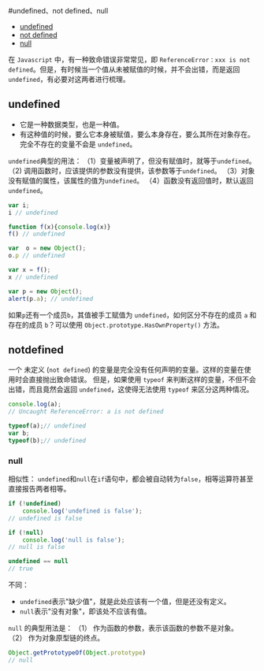 
#undefined、not defined、null

- [undefined](#undefined)
- [not defined](#notdefined)
- [null](#null)

在 `Javascript` 中，有一种致命错误非常常见，即 `ReferenceError：xxx is not defined`。但是，有时候当一个值从未被赋值的时候，并不会出错，而是返回`undefined`，有必要对这两者进行梳理。

## undefined

- 它是一种数据类型，也是一种值。
- 有这种值的时候，要么它本身被赋值，要么本身存在，要么其所在对象存在。完全不存在的变量不会是 `undefined`。

`undefined`典型的用法：
（1）变量被声明了，但没有赋值时，就等于`undefined`。
（2) 调用函数时，应该提供的参数没有提供，该参数等于`undefined`。
（3）对象没有赋值的属性，该属性的值为`undefined`。
（4）函数没有返回值时，默认返回`undefined`。

``` javascript
var i;
i // undefined

function f(x){console.log(x)}
f() // undefined

var  o = new Object();
o.p // undefined

var x = f();
x // undefined
```

``` javascript
var p = new Object();
alert(p.a); // undefined
```
如果`p`还有一个成员`b`，其值被手工赋值为 `undefined`，如何区分不存在的成员 `a` 和存在的成员 `b`？可以使用 `Object.prototype.HasOwnProperty()` 方法。

## notdefined

一个 未定义 (`not defined`) 的变量是完全没有任何声明的变量。这样的变量在使用时会直接抛出致命错误。
但是，如果使用 `typeof` 来判断这样的变量，不但不会出错，而且竟然会返回 `undefined`，这使得无法使用 `typeof` 来区分这两种情况。

``` javascript
console.log(a);
// Uncaught ReferenceError: a is not defined
```

``` javascript
typeof(a);// undefined
var b;
typeof(b);// undefined
```

### null

相似性：
`undefined`和`null`在`if`语句中，都会被自动转为`false`，相等运算符甚至直接报告两者相等。

``` javascript
if (!undefined) 
    console.log('undefined is false');
// undefined is false

if (!null) 
    console.log('null is false');
// null is false

undefined == null
// true
```

不同：

- `undefined`表示"缺少值"，就是此处应该有一个值，但是还没有定义。
- `null`表示"没有对象"，即该处不应该有值。

`null` 的典型用法是：
（1） 作为函数的参数，表示该函数的参数不是对象。
（2） 作为对象原型链的终点。

``` javascript
Object.getPrototypeOf(Object.prototype)
// null
```
